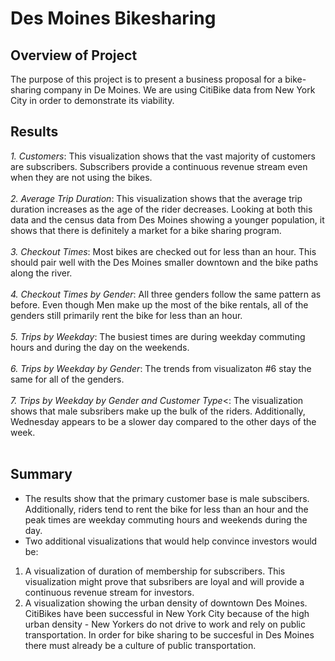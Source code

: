 # Des Moines Bikesharing

## Overview of Project
The purpose of this project is to present a business proposal for a bike-sharing company in De Moines. We are using CitiBike data from New York City in order to demonstrate its viability.

## Results
*1. Customers*: This visualization shows that the vast majority of customers are subscribers. Subscribers provide a continuous revenue stream even when they are not using the bikes.<br><br>
*2. Average Trip Duration*: This visualization shows that the average trip duration increases as the age of the rider decreases. Looking at both this data and the census data from Des Moines showing a younger population, it shows that there is definitely a market for a bike sharing program.<br><br>
*3. Checkout Times*: Most bikes are checked out for less than an hour. This should pair well with the Des Moines smaller downtown and the bike paths along the river.<br><br>
*4. Checkout Times by Gender*: All three genders follow the same pattern as before. Even though Men make up the most of the bike rentals, all of the genders still primarily rent the bike for less than an hour.<br><br>
*5. Trips by Weekday*: The busiest times are during weekday commuting hours and during the day on the weekends.  <br><br>
*6. Trips by Weekday by Gender*: The trends from visualizaton #6 stay the same for all of the genders.<br><br>
*7. Trips by Weekday by Gender and Customer Type*<: The visualization shows that male subsribers make up the bulk of the riders. Additionally, Wednesday appears to be a slower day compared to the other days of the week.<br><br>

## Summary
- The results show that the primary customer base is male subscibers. Additionally, riders tend to rent the bike for less than an hour and the peak times are weekday commuting hours and weekends during the day.
- Two additional visualizations that would help convince investors would be:
1. A visualization of duration of membership for subscribers. This visualization might prove that subsribers are loyal and will provide a continuous revenue stream for investors.
2. A visualization showing the urban density of downtown Des Moines. CitiBikes have been successful in New York City because of the high urban density - New Yorkers do not drive to work and rely on public transportation. In order for bike sharing to be succesful in Des Moines there must already be a culture of public transportation.
